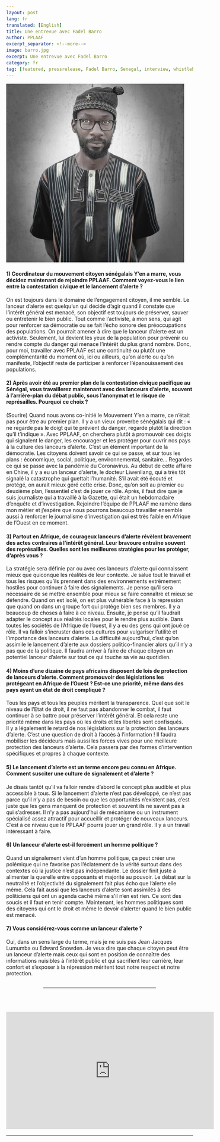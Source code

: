 ```yaml
---
layout: post
lang: fr
translated: [English]
title: Une entrevue avec Fadel Barro
author: PPLAAF
excerpt_separator: <!--more-->
image: barro.jpg
excerpt: Une entrevue avec Fadel Barro
category: fr
tag: [featured, pressrelease, Fadel Barro, Senegal, interview, whistleblower]
---
```

<img class="img-responsive img-post center-block" src="/assets/images/posts/barro.jpg"> 

#### 1) Coordinateur du mouvement citoyen sénégalais Y’en a marre, vous décidez maintenant de rejoindre PPLAAF.  Comment voyez-vous le lien entre la contestation civique et le lancement d’alerte ?

On est toujours dans le domaine de l’engagement citoyen, il me semble. Le lanceur d’alerte est quelqu’un qui décide d’agir quand il constate que l’intérêt général est menacé, son objectif est toujours de préserver, sauver ou entretenir le bien public. Tout comme l’activiste, à mon sens, qui agit pour renforcer sa démocratie ou se fait l’écho sonore des préoccupations des populations. On pourrait amener à dire que le lanceur d’alerte est un activiste. Seulement, lui devient les yeux de la population pour prévenir ou rendre compte  du danger qui menace l’intérêt du plus grand nombre. Donc, pour moi, travailler avec PPLAAF est une continuité ou plutôt une complémentarité du moment où, ici ou ailleurs, qu’on alerte ou qu’on manifeste, l’objectif reste de participer à renforcer l’épanouissement des populations.   


#### 2) Après avoir été au premier plan de la contestation civique pacifique au Sénégal, vous travaillerez maintenant avec des lanceurs d’alerte, souvent à l’arrière-plan du débat public, sous l’anonymat et le risque de représailles. Pourquoi ce choix ?
 
(Sourire) Quand nous avons co-initié le Mouvement Y’en a marre, ce n’était pas pour être au premier plan. Il y a un vieux proverbe sénégalais qui dit : « ne regarde pas le doigt qui te prévient du danger, regarde plutôt la direction qu’il t’indique ». Avec PPLAAF, on cherchera plutôt à promouvoir ces doigts qui signalent le danger, les encourager et les protéger pour ouvrir nos pays à la culture des lanceurs d’alerte. C’est un élément important de la démocratie. Les citoyens doivent savoir ce qui se passe, et sur tous les plans : économique, social, politique, environnemental, sanitaire… Regardes ce qui se passe avec la pandémie du Coronavirus. Au début de cette affaire en Chine, il y a eu un lanceur d’alerte, le docteur Liwenliang, qui a très tôt signalé la catastrophe qui guettait l’humanité. S’il avait été écouté et protégé, on aurait mieux géré cette crise. Donc, qu’on soit au premier ou deuxième plan, l’essentiel c’est de jouer ce rôle. 
Après, il faut dire que je suis journaliste qui a travaillé à la Gazette, qui était un hebdomadaire d’enquête et d’investigation. Rejoindre l’équipe de PPLAAF me ramène dans mon métier et j’espère que nous pourrons beaucoup travailler ensemble aussi à renforcer le journalisme d’investigation qui est très faible en Afrique de l’Ouest en ce moment.  


#### 3) Partout en Afrique, de courageux lanceurs d’alerte révèlent bravement des actes contraires à l’intérêt général. Leur bravoure entraîne souvent des représailles. Quelles sont les meilleures stratégies pour les protéger, d’après vous ?
 
La stratégie sera définie par ou avec ces lanceurs d’alerte qui connaissent mieux que quiconque les réalités de leur contexte. Je salue tout le travail et tous les risques qu’ils prennent dans des environnements extrêmement hostiles pour continuer à faire des signalements. Je pense qu’il sera nécessaire de se mettre ensemble pour mieux se faire connaître et mieux se défendre. Quand on est isolé, on est plus vulnérable face à la répression que quand on  dans un groupe fort qui protège bien ses membres. Il y a beaucoup de choses à faire à ce niveau. Ensuite, je pense qu’il faudrait adapter le concept aux réalités locales pour le rendre plus audible. Dans toutes les sociétés de l’Afrique de l’ouest, il y a eu des gens qui ont joué ce rôle. Il va falloir s’incruster dans ces cultures pour vulgariser l’utilité et l’importance des lanceurs d’alerte. La difficulté aujourd’hui, c’est qu’on assimile le lancement d’alerte aux dossiers politico-financier alors qu’il n’y a pas que de la politique. Il faudra arriver à faire de chaque citoyen un potentiel lanceur d’alerte sur tout ce qui touche sa vie au quotidien. 


#### 4) Moins d’une dizaine de pays africains disposent de lois de protection de lanceurs d’alerte. Comment promouvoir des législations les protégeant en Afrique de l’Ouest ? Est-ce une priorité, même dans des pays ayant un état de droit compliqué ?

Tous les pays et tous les peuples méritent la transparence. Quel que soit le niveau de l’Etat de droit, il ne faut pas abandonner le combat, il faut continuer à se battre pour préserver l’intérêt général. Et cela reste une priorité même dans les pays où les droits et les libertés sont confisqués.  
Il y a légalement le retard de nos législations sur la protection des lanceurs d’alerte. C’est une question de droit à l’accès à l’information ! Il faudra mobiliser les décideurs mais aussi les forces vives pour une meilleure protection des lanceurs d’alerte. Cela passera par des formes d’intervention spécifiques et propres à chaque contexte.  

 
#### 5) Le lancement d’alerte est un terme encore peu connu en Afrique. Comment susciter une culture de signalement et d’alerte ?

Je disais tantôt qu’il va falloir rendre d’abord le concept plus audible et plus accessible à tous. Si le lancement d’alerte n’est pas développé, ce n’est pas parce qu’il n’y a pas de besoin ou que les opportunités n’existent pas, c’est juste que les gens manquent de protection et souvent ils ne savent pas à qui s’adresser. Il n’y a pas aujourd’hui de mécanisme ou un instrument spécialisé assez attractif pour accueillir et protéger de nouveaux lanceurs. C’est à ce niveau que le PPLAAF pourra jouer un grand rôle. Il y a un travail intéressant à faire. 


#### 6) Un lanceur d’alerte est-il forcément un homme politique ?

Quand un signalement vient d’un homme politique, ça peut créer une polémique qui ne favorise pas l’éclatement de la vérité surtout dans des contextes où la justice n’est pas indépendante. Le dossier finit juste à alimenter la querelle entre opposants et majorité au pouvoir. Le débat sur la neutralité et l’objectivité du signalement fait plus écho que l’alerte elle même. Cela fait aussi que les lanceurs d’alerte sont assimilés à des politiciens qui ont un agenda caché même s’il n’en est rien. Ce sont des soucis et il faut en tenir compte. Maintenant, les hommes politiques sont des citoyens qui ont le droit et même le devoir d’alerter quand le bien public est menacé.  


#### 7) Vous considérez-vous comme un lanceur d’alerte ?

Oui, dans un sens large du terme, mais je ne suis pas Jean Jacques Lumumba ou Edward Snowden. Je veux dire que chaque citoyen peut être un lanceur d’alerte mais ceux qui sont en position de connaître des informations nuisibles à l’intérêt public et qui sacrifient leur carrière, leur confort et s’exposer à la répression méritent tout notre respect et notre protection. 


<div style="margin-left:100px;margin-right:100px;margin-top:30px;margin-bottom:30px;"><hr></div>
<br /><br />
<iframe width="560" height="315" src="https://www.youtube.com/embed/WbypoaYkj5U" frameborder="0" allow="accelerometer; autoplay; encrypted-media; gyroscope; picture-in-picture" allowfullscreen></iframe>

-------------

<br />
<br />
<br />
<br />
